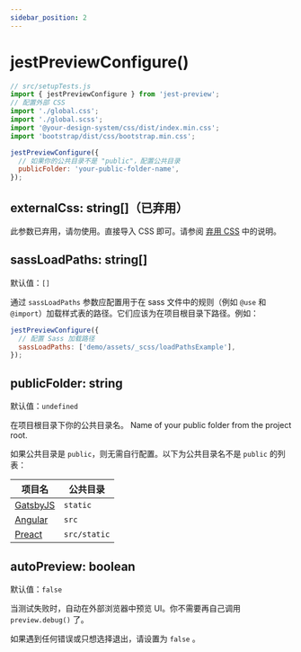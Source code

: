 ```yaml
---
sidebar_position: 2
---
```


# jestPreviewConfigure()

```js
// src/setupTests.js
import { jestPreviewConfigure } from 'jest-preview';
// 配置外部 CSS
import './global.css';
import './global.scss';
import '@your-design-system/css/dist/index.min.css';
import 'bootstrap/dist/css/bootstrap.min.css';

jestPreviewConfigure({
  // 如果你的公共目录不是 "public"，配置公共目录
  publicFolder: 'your-public-folder-name',
});
```

## externalCss: string[]（已弃用）

此参数已弃用，请勿使用。直接导入 CSS 即可。请参阅 [弃用 CSS](/blog/deprecate-externalCss) 中的说明。

## sassLoadPaths: string[]

默认值：`[]`

通过 `sassLoadPaths` 参数应配置用于在 sass 文件中的规则（例如 `@use` 和 `@import`）加载样式表的路径。它们应该为在项目根目录下路径。例如：

```js
jestPreviewConfigure({
  // 配置 Sass 加载路径
  sassLoadPaths: ['demo/assets/_scss/loadPathsExample'],
});
```

## publicFolder: string

默认值：`undefined`

在项目根目录下你的公共目录名。
Name of your public folder from the project root.

如果公共目录是 `public`，则无需自行配置。以下为公共目录名不是 `public` 的列表：

| 项目名                               | 公共目录     |
| ------------------------------------ | ------------ |
| [GatsbyJS](https://www.gatsbyjs.org) | `static`     |
| [Angular](https://angular.io/)       | `src`        |
| [Preact](https://preactjs.com)       | `src/static` |

## autoPreview: boolean

默认值：`false`

当测试失败时，自动在外部浏览器中预览 UI。你不需要再自己调用 `preview.debug()` 了。

如果遇到任何错误或只想选择退出，请设置为 `false` 。

